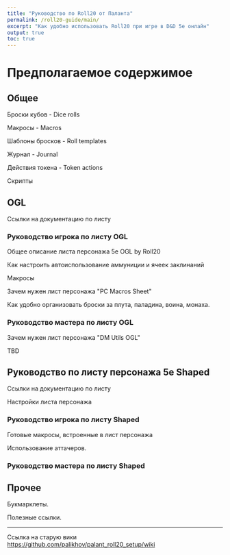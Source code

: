 ```yaml
---
title: "Руководство по Roll20 от Паланта"
permalink: /roll20-guide/main/
excerpt: "Как удобно использовать Roll20 при игре в D&D 5e онлайн"
output: true
toc: true
---
```


# Предполагаемое содержимое

## Общее

Броски кубов - Dice rolls

Макросы - Macros

Шаблоны бросков - Roll templates

Журнал - Journal

Действия токена - Token actions

Скрипты

## OGL

Ссылки на документацию по листу

### Руководство игрока по листу OGL

Общее описание листа персонажа 5e OGL by Roll20

Как настроить автоиспользование аммуниции и ячеек заклинаний

Макросы

Зачем нужен лист персонажа "PC Macros Sheet"

Как удобно организовать броски за плута, паладина, воина, монаха.

### Руководство мастера по листу OGL

Зачем нужен лист персонажа "DM Utils OGL"

TBD

## Руководство по листу персонажа 5e Shaped

Ссылки на документацию по листу

Настройки листа персонажа

### Руководство игрока по листу Shaped

Готовые макросы, встроенные в лист персонажа

Использование аттачеров.

### Руководство мастера по листу Shaped

## Прочее

Букмарклеты.

Полезные ссылки.

***

Ссылка на старую вики https://github.com/palikhov/palant_roll20_setup/wiki
